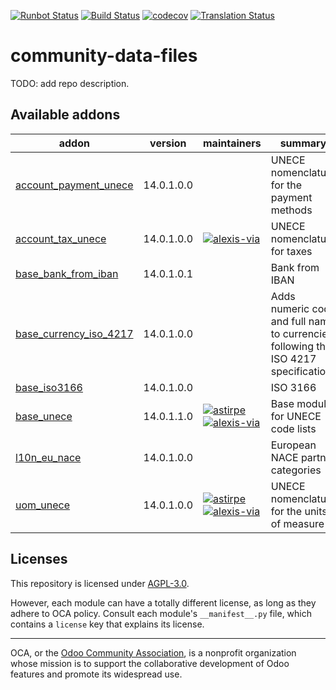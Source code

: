 [![Runbot Status](https://runbot.odoo-community.org/runbot/badge/flat/101/14.0.svg)](https://runbot.odoo-community.org/runbot/repo/github-com-oca-community-data-files-101)
[![Build Status](https://travis-ci.com/OCA/community-data-files.svg?branch=14.0)](https://travis-ci.com/OCA/community-data-files)
[![codecov](https://codecov.io/gh/OCA/community-data-files/branch/14.0/graph/badge.svg)](https://codecov.io/gh/OCA/community-data-files)
[![Translation Status](https://translation.odoo-community.org/widgets/community-data-files-14-0/-/svg-badge.svg)](https://translation.odoo-community.org/engage/community-data-files-14-0/?utm_source=widget)

<!-- /!\ do not modify above this line -->

# community-data-files

TODO: add repo description.

<!-- /!\ do not modify below this line -->

<!-- prettier-ignore-start -->

[//]: # (addons)

Available addons
----------------
addon | version | maintainers | summary
--- | --- | --- | ---
[account_payment_unece](account_payment_unece/) | 14.0.1.0.0 |  | UNECE nomenclature for the payment methods
[account_tax_unece](account_tax_unece/) | 14.0.1.0.0 | [![alexis-via](https://github.com/alexis-via.png?size=30px)](https://github.com/alexis-via) | UNECE nomenclature for taxes
[base_bank_from_iban](base_bank_from_iban/) | 14.0.1.0.1 |  | Bank from IBAN
[base_currency_iso_4217](base_currency_iso_4217/) | 14.0.1.0.0 |  | Adds numeric code and full name to currencies, following the ISO 4217 specification
[base_iso3166](base_iso3166/) | 14.0.1.0.0 |  | ISO 3166
[base_unece](base_unece/) | 14.0.1.1.0 | [![astirpe](https://github.com/astirpe.png?size=30px)](https://github.com/astirpe) [![alexis-via](https://github.com/alexis-via.png?size=30px)](https://github.com/alexis-via) | Base module for UNECE code lists
[l10n_eu_nace](l10n_eu_nace/) | 14.0.1.0.0 |  | European NACE partner categories
[uom_unece](uom_unece/) | 14.0.1.0.0 | [![astirpe](https://github.com/astirpe.png?size=30px)](https://github.com/astirpe) [![alexis-via](https://github.com/alexis-via.png?size=30px)](https://github.com/alexis-via) | UNECE nomenclature for the units of measure

[//]: # (end addons)

<!-- prettier-ignore-end -->

## Licenses

This repository is licensed under [AGPL-3.0](LICENSE).

However, each module can have a totally different license, as long as they adhere to OCA
policy. Consult each module's `__manifest__.py` file, which contains a `license` key
that explains its license.

----

OCA, or the [Odoo Community Association](http://odoo-community.org/), is a nonprofit
organization whose mission is to support the collaborative development of Odoo features
and promote its widespread use.
